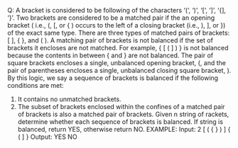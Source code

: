 Q: A bracket is considered to be following of the characters ‘(‘, ‘)’, ‘[‘, ‘]’, ‘{], ‘}’.
Two brackets are considered to be a matched pair if the an opening bracket
( i.e., (, [, or { ) occurs to the left of a closing bracket (i.e., ), ], or }) of the exact same
type. There are three types of matched pairs of brackets: [ ], { }, and ( ).
A matching pair of brackets is not balanced if the set of brackets it encloses are not
matched.
For example, { [ ( ] ) } is not balanced because the contents in
between { and } are not balanced. The pair of square brackets encloses a single,
unbalanced opening bracket, (, and the pair of parentheses encloses a single,
unbalanced closing square bracket, ).
By this logic, we say a sequence of brackets is balanced if the following conditions
are met:
1. It contains no unmatched brackets.
2. The subset of brackets enclosed within the confines of a matched pair of brackets
is also a matched pair of brackets.
Given n string of rackets, determine whether each sequence of brackets is
balanced. If string is balanced, return YES, otherwise return NO.
EXAMPLE:
Input:
2
[ ( { } ) ]
{ ( ] }
Output:
YES
NO
